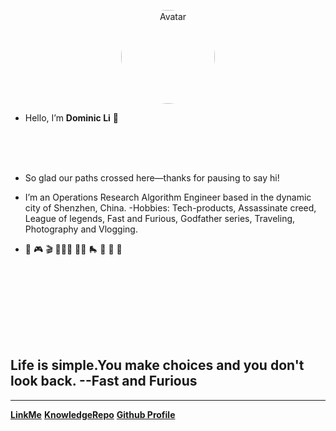 
<p align="center">
    <a href="http://121.40.143.58/#/" target="_blank"> 
        <img src="https://s2.loli.net/2024/05/08/x4dwJbGnpWN7oMu.jpg" style="width: 150px; height: 150px; border-radius: 70%;" alt="Avatar"/>
    </a>
</p>

<!-- <img src="https://s2.loli.net/2023/06/18/F4YaMLNsvmZpbS8.png" alt="selfie.png" width="90%" height="90%"> -->
<!-- <img src="https://s2.loli.net/2024/05/07/CqXjK9WdtsbEegv.jpg" alt="selfie.png" width="10%" height="10%"> -->

- Hello, I’m **Dominic Li** 👋

<br><br><br> 
- So glad our paths crossed here—thanks for pausing to say hi!

- I’m an Operations Research Algorithm Engineer based in the dynamic city of Shenzhen, China. -Hobbies: Tech-products, Assassinate creed, League of legends, Fast and Furious, Godfather series, Traveling, Photography and Vlogging.

- 🚗 🎮 🎬 🚴🏻‍♂️ 🏄🏻 🛼 🏓 🍜 🍏






<br><br><br> 


<br><br><br> 



## Life is simple.You make choices and you don't look back.  --Fast and Furious

---

[**LinkMe**](https://dominicli.bio/)
[**KnowledgeRepo**](README.md)
[**Github Profile**](https://github.com/flying2322)
